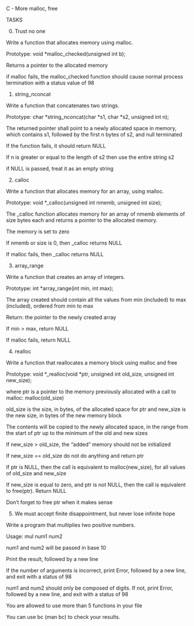 C - More malloc, free



                



TASKS



                



0. Trust no one



                



Write a function that allocates memory using malloc.



                





                



Prototype: void *malloc_checked(unsigned int b);



                





                



Returns a pointer to the allocated memory



                





                



if malloc fails, the malloc_checked function should cause normal process termination with a status value of 98



                





                



1. string_nconcat



                



Write a function that concatenates two strings.



                





                



Prototype: char *string_nconcat(char *s1, char *s2, unsigned int n);



                





                



The returned pointer shall point to a newly allocated space in memory, which contains s1, followed by the first n bytes of s2, and null terminated



                





                



If the function fails, it should return NULL



                





                



If n is greater or equal to the length of s2 then use the entire string s2



                





                



if NULL is passed, treat it as an empty string



                





                



2. calloc



                



Write a function that allocates memory for an array, using malloc.



                





                



Prototype: void *_calloc(unsigned int nmemb, unsigned int size);



                





                



The _calloc function allocates memory for an array of nmemb elements of size bytes each and returns a pointer to the allocated memory.



                





                



The memory is set to zero



                





                



If nmemb or size is 0, then _calloc returns NULL



                





                



If malloc fails, then _calloc returns NULL



                





                



3. array_range



                



Write a function that creates an array of integers.



                





                



Prototype: int *array_range(int min, int max);



                





                



The array created should contain all the values from min (included) to max (included), ordered from min to max



                





                



Return: the pointer to the newly created array



                





                



If min > max, return NULL



                





                



If malloc fails, return NULL



                





                



4. realloc



                



Write a function that reallocates a memory block using malloc and free



                





                



Prototype: void *_realloc(void *ptr, unsigned int old_size, unsigned int new_size);



                





                



where ptr is a pointer to the memory previously allocated with a call to malloc: malloc(old_size)



                





                



old_size is the size, in bytes, of the allocated space for ptr and new_size is the new size, in bytes of the new memory block



                





                



The contents will be copied to the newly allocated space, in the range from the start of ptr up to the minimum of the old and new sizes



                





                



If new_size > old_size, the “added” memory should not be initialized



                





                



If new_size == old_size do not do anything and return ptr



                





                



If ptr is NULL, then the call is equivalent to malloc(new_size), for all values of old_size and new_size



                





                



If new_size is equal to zero, and ptr is not NULL, then the call is equivalent to free(ptr). Return NULL



                





                



Don’t forget to free ptr when it makes sense



                





                



5. We must accept finite disappointment, but never lose infinite hope



                



Write a program that multiplies two positive numbers.



                





                



Usage: mul num1 num2



                





                



num1 and num2 will be passed in base 10



                





                



Print the result, followed by a new line



                





                



If the number of arguments is incorrect, print Error, followed by a new line, and exit with a status of 98



                





                



num1 and num2 should only be composed of digits. If not, print Error, followed by a new line, and exit with a status of 98



                





                



You are allowed to use more than 5 functions in your file



                





                



You can use bc (man bc) to check your results.
